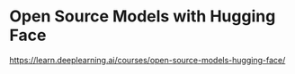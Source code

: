 # Open Source Models with Hugging Face
https://learn.deeplearning.ai/courses/open-source-models-hugging-face/
